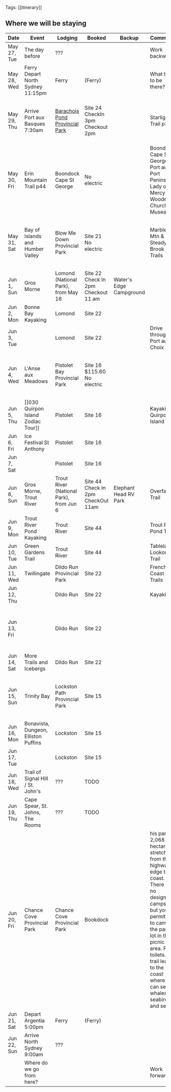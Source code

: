 
Tags: [[itinerary]]

## Where we will be staying

| Date        | Event                                | Lodging                                                                                        | Booked                              | Backup                  | Comments                                                                                                                                                                                                                                                              | Address                                                                            |
| ----------- | ------------------------------------ | ---------------------------------------------------------------------------------------------- | ----------------------------------- | ----------------------- | --------------------------------------------------------------------------------------------------------------------------------------------------------------------------------------------------------------------------------------------------------------------- | ---------------------------------------------------------------------------------- |
| May 27, Tue | The day before                       | ???                                                                                            |                                     |                         | Work backwards                                                                                                                                                                                                                                                        |                                                                                    |
| May 28, Wed | Ferry Depart North Sydney 11:15pm    | Ferry                                                                                          | (Ferry)                             |                         | What time to be there?                                                                                                                                                                                                                                                |                                                                                    |
| May 29, Thu | Arrive Port aux Basques 7:30am       | [Barachois Pond Provincial Park](https://www.parksnl.ca/parks/barachois-pond-provincial-park/) | Site 24 CheckIn 3pm Checkout 2pm    |                         | Starlight Trail p30                                                                                                                                                                                                                                                   | Stephenville Crossing, Newfoundland and Labrador A0N2C0  <br>709-649-0048          |
| May 30, Fri | Erin Mountain Trail p44              | Boondock Cape St George                                                                        | No electric                         |                         | Boondock Cape St. George? Port au Port Peninsula. Lady of Mercy Wooden Church, Museaum                                                                                                                                                                                |                                                                                    |
| May 31, Sat | Bay of Islands and Humber Valley     | Blow Me Down Provincial Park                                                                   | Site 21 No electric                 |                         | Marble Mtn & Steady Brook Falls Trails                                                                                                                                                                                                                                | Blow Me Down  <br>Lark Harbour, Newfoundland and Labrador A8A2B7  <br>709-681-2430 |
| Jun  1, Sun | Gros Morne                           | Lomond (National Park), from May 16                                                            | Site 22 Check In 2pm Checkout 11 am | Water's Edge Campground |                                                                                                                                                                                                                                                                       | TODO                                                                               |
| Jun  2, Mon | Bonne Bay Kayaking                   | Lomond                                                                                         | Site 22                             |                         |                                                                                                                                                                                                                                                                       | ditto                                                                              |
| Jun  3, Tue |                                      | Lomond                                                                                         | Site 22                             |                         | Drive through Port au Choix                                                                                                                                                                                                                                           | ditto                                                                              |
| Jun  4, Wed | L'Anse aux Meadows                   | Pistolet Bay Provincial Park                                                                   | Site 16 $115.60 No electric         |                         |                                                                                                                                                                                                                                                                       | Pistolet Bay  <br>Raleigh, Newfoundland and Labrador A0K4M0  <br>709-454-7570      |
| Jun  5, Thu | [[030 Quirpon Island Zodiac Tour]]   | Pistolet                                                                                       | Site 16                             |                         | Kayaking, Quirpon Island Bay                                                                                                                                                                                                                                          | ditto                                                                              |
| Jun  6, Fri | Ice Festival St Anthony              | Pistolet                                                                                       | Site 16                             |                         |                                                                                                                                                                                                                                                                       | ditto                                                                              |
| Jun  7, Sat |                                      | Pistolet                                                                                       | Site 16                             |                         |                                                                                                                                                                                                                                                                       | ditto                                                                              |
| Jun  8, Sun | Gros Morne, Trout River              | Trout River (National Park), from Jun 6                                                        | Site 44 Check In 2pm CheckOut 11am  | Elephant Head RV Park   | Overfalls Trail                                                                                                                                                                                                                                                       | TODO                                                                               |
| Jun  9, Mon | Trout River Pond Kayaking            | Trout River                                                                                    | Site 44                             |                         | Trout River Pond Trail                                                                                                                                                                                                                                                |                                                                                    |
| Jun 10, Tue | Green Gardens Trail                  | Trout River                                                                                    | Site 44                             |                         | Tablelands, Lookout Trail                                                                                                                                                                                                                                             |                                                                                    |
| Jun 11, Wed | Twillingate                          | Dildo Run Provincial Park                                                                      | Site 22                             |                         | French Coast Trails                                                                                                                                                                                                                                                   |                                                                                    |
| Jun 12, Thu |                                      | Dildo Run                                                                                      | Site 22                             |                         | Kayaking                                                                                                                                                                                                                                                              |                                                                                    |
| Jun 13, Fri |                                      | Dildo Run                                                                                      | Site 22                             |                         |                                                                                                                                                                                                                                                                       | Dildo Run  <br>Virgin Arm, Newfoundland and Labrador A0G2R0  <br>709-629-3350      |
| Jun 14, Sat | More Trails and Icebergs             | Dildo Run                                                                                      | Site 22                             |                         |                                                                                                                                                                                                                                                                       |                                                                                    |
| Jun 15, Sun | Trinity Bay                          | Lockston Path Provincial Park                                                                  | Site 15                             |                         |                                                                                                                                                                                                                                                                       | Lockston Path  <br>Port Rexton, Newfoundland and Labrador A0G1T0  <br>709-464-3553 |
| Jun 16, Mon | Bonavista, Dungeon, Elliston Puffins | Lockston                                                                                       | Site 15                             |                         |                                                                                                                                                                                                                                                                       |                                                                                    |
| Jun 17, Tue |                                      | Lockston                                                                                       | Site 15                             |                         |                                                                                                                                                                                                                                                                       |                                                                                    |
| Jun 18, Wed | Trail of Signal Hill / St. John's    | ???                                                                                            | TODO                                |                         |                                                                                                                                                                                                                                                                       |                                                                                    |
| Jun 19, Thu | Cape Spear, St. Johns, The Rooms     | ???                                                                                            | TODO                                |                         |                                                                                                                                                                                                                                                                       |                                                                                    |
| Jun 20, Fri | Chance Cove Provincial Park          | Chance Cove Provincial Park                                                                    | Bookdock                            |                         | his park's 2,068 hectares stretch from the highways edge to the coast. There are no designated campsites, but you are permitted to camp on the parking lot in the picnic area. Pit toilets. A trail leads to the coast where you can see whales, seabirds, and seals. |                                                                                    |
| Jun 21, Sat | Depart Argentia 5:00pm               | Ferry                                                                                          | (Ferry)                             |                         |                                                                                                                                                                                                                                                                       |                                                                                    |
| Jun 22, Sun | Arrive North Sydney 9:00am           | ???                                                                                            |                                     |                         |                                                                                                                                                                                                                                                                       |                                                                                    |
|             | Where do we go from here?            |                                                                                                |                                     |                         | Work forwards                                                                                                                                                                                                                                                         |                                                                                    |

